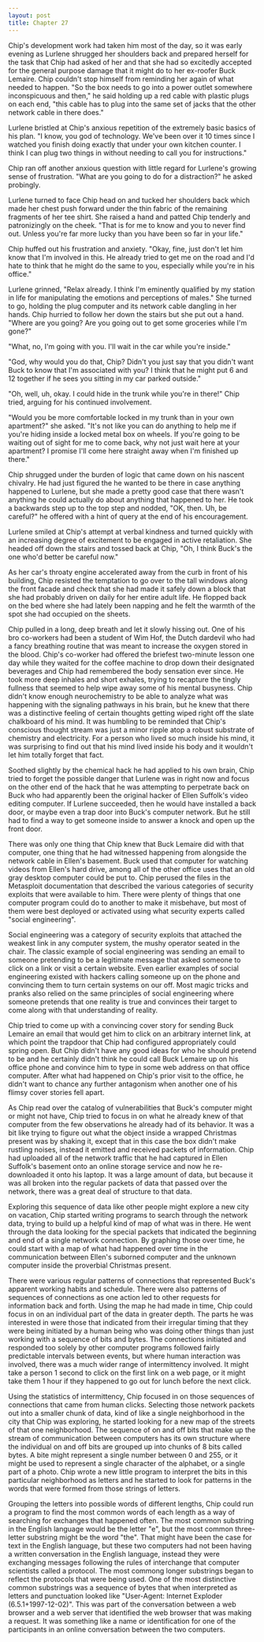 ```yaml
---
layout: post
title: Chapter 27
---
```


Chip's development work had taken him most of the day, so it was early evening
as Lurlene shrugged her shoulders back and prepared herself for the task that
Chip had asked of her and that she had so excitedly accepted for the general
purpose damage that it might do to her ex-roofer Buck Lemaire.  Chip couldn't
stop himself from reminding her again of what needed to happen. "So the box
needs to go into a power outlet somewhere inconspicuous and then," he said
holding up a red cable with plastic plugs on each end, "this cable has to plug
into the same set of jacks that the other network cable in there does."

Lurlene bristled at Chip's anxious repetition of the extremely basic basics of
his plan. "I know, you god of technology. We've been over it 10 times since I
watched you finish doing exactly that under your own kitchen counter. I think
I can plug two things in without needing to call you for instructions."

Chip ran off another anxious question with little regard for Lurlene's growing
sense of frustration. "What are you going to do for a distraction?" he asked
probingly.

Lurlene turned to face Chip head on and tucked her shoulders back which made
her chest push forward under the thin fabric of the remaining fragments of her
tee shirt.  She raised a hand and patted Chip tenderly and patronizingly on
the cheek. "That is for me to know and you to never find out. Unless you're
far more lucky than you have been so far in your life."

Chip huffed out his frustration and anxiety. "Okay, fine, just don't let him
know that I'm involved in this. He already tried to get me on the road and I'd
hate to think that he might do the same to you, especially while you're in his
office."

Lurlene grinned, "Relax already. I think I'm eminently qualified by my station
in life for manipulating the emotions and perceptions of males."  She turned
to go, holding the plug computer and its network cable dangling in her hands.
Chip hurried to follow her down the stairs but she put out a hand. "Where are
you going? Are you going out to get some groceries while I'm gone?"

"What, no, I'm going with you. I'll wait in the car while you're inside."

"God, why would you do that, Chip? Didn't you just say that you didn't want
Buck to know that I'm associated with you? I think that he might put 6 and 12
together if he sees you sitting in my car parked outside."

"Oh, well, uh, okay. I could hide in the trunk while you're in there!" Chip
tried, arguing for his continued involvement.

"Would you be more comfortable locked in my trunk than in your own apartment?"
she asked. "It's not like you can do anything to help me if you're hiding
inside a locked metal box on wheels. If you're going to be waiting out of
sight for me to come back, why not just wait here at your apartment? I promise
I'll come here straight away when I'm finished up there."

Chip shrugged under the burden of logic that came down on his nascent
chivalry. He had just figured the he wanted to be there in case anything
happened to Lurlene, but she made a pretty good case that there wasn't
anything he could actually do about anything that happened to her.  He took a
backwards step up to the top step and nodded, "OK, then. Uh, be careful?" he
offered with a hint of query at the end of his encouragement.

Lurlene smiled at Chip's attempt at verbal kindness and turned quickly with an
increasing degree of excitement to be engaged in active retaliation. She
headed off down the stairs and tossed back at Chip, "Oh, I think Buck's the
one who'd better be careful now."

As her car's throaty engine accelerated away from the curb in front of his
building, Chip resisted the temptation to go over to the tall windows along
the front facade and check that she had made it safely down a block that she
had probably driven on daily for her entire adult life.  He flopped back on
the bed where she had lately been napping and he felt the warmth of the spot
she had occupied on the sheets.

Chip pulled in a long, deep breath and let it
slowly hissing out. One of his bro co-workers had been a student of Wim Hof,
the Dutch dardevil who had a fancy breathing routine that was meant to
increase the oxygen stored in the blood. Chip's co-worker had offered the
briefest two-minute lesson one day while they waited for the coffee machine to
drop down their designated beverages and Chip had remembered the body
sensation ever since. He took more deep inhales and short exhales, trying to
recapture the tingly fullness that seemed to help wipe away some of his mental
busyness. Chip didn't know enough neurochemistry to be able to analyze what
was happening with the signaling pathways in his brain, but he knew that there
was a distinctive feeling of certain thoughts getting wiped right off the
slate chalkboard of his mind. It was humbling to be reminded that Chip's
conscious thought stream was just a minor ripple atop a robust substrate of
chemistry and electricity. For a person who lived so much inside his mind, it
was surprising to find out that his mind lived inside his body and it wouldn't
let him totally forget that fact.

Soothed slightly by the chemical hack he had applied to his own brain, Chip
tried to forget the possible danger that Lurlene was in right now and focus on
the other end of the hack that he was attempting to perpetrate back on Buck
who had apparently been the original hacker of Ellen Suffolk's video editing
computer.  If Lurlene succeeded, then he would have installed a back door, or
maybe even a trap door into Buck's computer network. But he still had to find
a way to get someone inside to answer a knock and open up the front door.

There was only one thing that Chip knew that Buck Lemaire did with that
computer, one thing that he had witnessed happening from alongside the network
cable in Ellen's basement. Buck used that computer for watching videos from
Ellen's hard drive, among all of the other office uses that an old gray
desktop computer could be put to. Chip perused the files in the Metasploit
documentation that described the various categories of security exploits that
were available to him. There were plenty of things that one computer program
could do to another to make it misbehave, but most of them were best deployed
or activated using what security experts called "social engineering".

Social engineering was a category of security exploits that attached the
weakest link in any computer system, the mushy operator seated in the chair.
The classic example of social engineering was sending an email to someone
pretending to be a legitimate message that asked someone to click on a link or
visit a certain website. Even earlier examples of social engineering existed
with hackers calling someone up on the phone and convincing them to turn
certain systems on our off. Most magic tricks and pranks also relied on the
same principles of social engineering where someone pretends that one reality
is true and convinces their target to come along with that understanding of
reality.

Chip tried to come up with a convincing cover story for sending Buck Lemaire
an email that would get him to click on an arbitrary internet link, at which
point the trapdoor that Chip had configured appropriately could spring open.
But Chip didn't have any good ideas for who he should pretend to be and he
certainly didn't think he could call Buck Lemaire up on his office phone and
convince him to type in some web address on that office computer.  After what
had happened on Chip's prior visit to the office, he didn't want to chance any
further antagonism when another one of his flimsy cover stories fell apart.

As Chip read over the catalog of vulnerabilities that Buck's computer might or
might not have, Chip tried to focus in on what he already knew of that
computer from the few observations he already had of its behavior. It was a
bit like trying to figure out what the object inside a wrapped Christmas
present was by shaking it, except that in this case the box didn't make
rustling noises, instead it emitted and received packets of information. Chip
had uploaded all of the network traffic that he had captured in Ellen
Suffolk's basement onto an online storage service and now he re-downloaded it
onto his laptop. It was a large amount of data, but because it was all broken
into the regular packets of data that passed over the network, there was a
great deal of structure to that data.

Exploring this sequence of data like other people might explore a new city on
vacation, Chip started writing programs to search through the network data,
trying to build up a helpful kind of map of what was in there. He went through
the data looking for the special packets that indicated the beginning and end
of a single network connection. By graphing those over time, he could start
with a map of what had happened over time in the communication between Ellen's
suborned computer and the unknown computer inside the proverbial Christmas
present.

There were various regular patterns of connections that represented Buck's
apparent working habits and schedule. There were also patterns of sequences of
connections as one action led to other requests for information back and
forth.  Using the map he had made in time, Chip could focus in on an
individual part of the data in greater depth. The parts he was interested in
were those that indicated from their irregular timing that they were being
initiated by a human being who was doing other things than just working with a
sequence of bits and bytes. The connections initiated and responded too solely
by other computer programs followed fairly predictable intervals between
events, but where human interaction was involved, there was a much wider range
of intermittency involved. It might take a person 1 second to click on the
first link on a web page, or it might take them 1 hour if they happened to go
out for lunch before the next click.

Using the statistics of intermittency, Chip focused in on those sequences of
connections that came from human clicks. Selecting those network packets out
into a smaller chunk of data, kind of like a single neighborhood in the city
that Chip was exploring, he started looking for a new map of the streets of
that one neighborhood.  The sequence of on and off bits that make up the
stream of communication between computers has its own structure where the
individual on and off bits are grouped up into chunks of 8 bits called bytes.
A bite might represent a single number between 0 and 255, or it might be used
to represent a single character of the alphabet, or a single part of a photo.
Chip wrote a new little program to interpret the bits in this particular
neighborhood as letters and he started to look for patterns in the words that
were formed from those strings of letters.

Grouping the letters into possible words of different lengths, Chip could run
a program to find the most common words of each length as a way of searching
for exchanges that happened often. The most common substring in the English
language would be the letter "e", but the most common three-letter substring
might be the word "the".  That might have been the case for text in the
English language, but these two computers had not been having a written
conversation in the English language, instead they were exchanging messages
following the rules of interchange that computer scientists called a protocol.
The most commong longer substrings began to reflect the protocols that were
being used. One of the most distinctive common substrings was a sequence of
bytes that when interpreted as letters and punctuation looked like
"User-Agent: Internet Exploder (6.5.1+1997-12-02)". This was part of the
conversation between a web browser and a web server that identified the web
browser that was making a request. It was something like a name or
identification for one of the participants in an online conversation between
the two computers.
